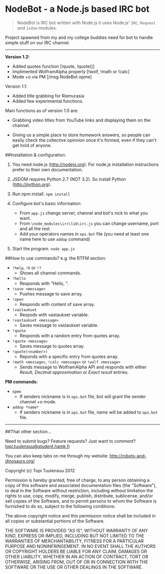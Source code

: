 NodeBot - a Node.js based IRC bot
=================================

> NodeBot is IRC bot written with Node.js it uses Node.js' `IRC`, `Request` and `jsdom` modules.

Project spawned from my and my college buddies need for bot to handle simple stuff
on our IRC channel.

---------------------------------

**Version 1.2:**

* Added quotes function [!quote, !quote(<number>)]
* Implimented WolframAlpha properly [!wolf, !math or !calc]
* Mode +o via PM [/msg NodeBot opme]



Version 1.1:

* Added title grabbing for Riemurasia
* Added few experimental functions.



Main functions as of version 1.0 are:

* Grabbing video titles from YouTube links and displaying them on the channel.

* Giving us a simple place to store homework answers, so people can easily check
the collective opinnion once it's formed, even if they can't get hold of anyone.


##Installation & configuration:

1. You need node.js (http://nodejs.org).  For node.js installation instructions prefer to their own documentation.

   
2. JSDOM requires Python 2.7 (NOT 3.2). So install Python (http://python.org).
 
 
3. Run npm install.
`npm install`

	
4. Configure bot's basic information:
	- From `app.js` change server, channel and bot's nick to what you want.
	- From `\node_modules\irc\lib\irc.js` you can change username, port and all the rest.
	- Add your operators names in `ops.bot` file (you need at least one name here to use `addop` command)

	
5. Start the program.
`node app.js`


##How to use commands? e.g. the RTFM section:

* `!help`, `!h` or `!?`
	* Shows all channel commands.
* `!hello`
	* Responds with "Hello, <sender>".
* `!save <message>`
	* Pushes message to save array.
* `!open`
	* Responds with content of save array.
* `!vastaukset`
	* Respods with vastaukset variable.
* `!vastaukset <message>`
	* Saves message to vastaukset variable.
* `!quote`
	* Responds with a random entry from quotes array.
* `!quote <message>`
	* Saves message to quotes array.
* `!quote(<number>)`
	* Reponds with a specific entry from quotes array.
* `!math <message>`, `!calc <message>` or `!wolf <message>`
	* Sends message to WolframAlpha API and responds with either *Result*, 
	*Decimal approximation* or *Exact result* entries.

	
**PM commands:**

* `opme`
	* If senders nickname is in `ops.bot` file, bot will grant the sender channel +o mode.
* `addop *name*`
	* If senders nickname is in `ops.bot` file, name will be added to `ops.bot` file.

---------------------------------

##That other section...

Need to submit bugs? Feature requests? Just want to comment?
topi.tuulensuu@student.hamk.fi

You can also keep tabs on me through my website:
http://robots-and-dinosaurs.org/

Copyright (c) Topi Tuulensuu 2012

Permission is hereby granted, free of charge, to any person obtaining a copy of this software and associated documentation files (the "Software"), to deal in the Software without restriction, including without limitation the rights to use, copy, modify, merge, publish, distribute, sublicense, and/or sell copies of the Software, and to permit persons to whom the Software is furnished to do so, subject to the following conditions:

The above copyright notice and this permission notice shall be included in all copies or substantial portions of the Software.

THE SOFTWARE IS PROVIDED "AS IS", WITHOUT WARRANTY OF ANY KIND, EXPRESS OR IMPLIED, INCLUDING BUT NOT LIMITED TO THE WARRANTIES OF MERCHANTABILITY, FITNESS FOR A PARTICULAR PURPOSE AND NONINFRINGEMENT. IN NO EVENT SHALL THE AUTHORS OR COPYRIGHT HOLDERS BE LIABLE FOR ANY CLAIM, DAMAGES OR OTHER LIABILITY, WHETHER IN AN ACTION OF CONTRACT, TORT OR OTHERWISE, ARISING FROM, OUT OF OR IN CONNECTION WITH THE SOFTWARE OR THE USE OR OTHER DEALINGS IN THE SOFTWARE.